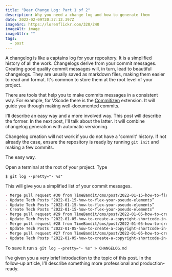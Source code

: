 ```yaml
---
title: "Dear Change Log: Part 1 of 2"
description: Why you need a change log and how to generate them
date: 2022-02-09T20:37:12.397Z
imageSrc: https://loremflickr.com/320/240
imageAlt: image
imageAttr: ""
tags:
  - post
---
```

A changelog is like a captains log for your repository. It is a simplified history of all the work. Changelogs derive from your commit messages. Creating good quality commit messages will, in turn, lead to beautiful changelogs. They are usually saved as markdown files, making them easier to read and format. It's common to store them at the root level of your project.

There are tools that help you to make commits messages in a consistent way. For example, for VScode there is the [Commitizen](https://marketplace.visualstudio.com/items?itemName=KnisterPeter.vscode-commitizen) extension. It will guide you through making well-documented commits.

I'll describe an easy way and a more involved way. This post will describe the former. In the next post, I'll talk about the latter. It will combine changelog generation with automatic versioning.

Changelog creation will not work if you do not have a 'commit' history. If not already the case, ensure the repository is ready by running `git init` and making a few commits.

The easy way.

Open a terminal at the root of your project. Type

```shell
$ git log --pretty="- %s"
```

This will give you a simplified list of your commit messages.

```markdown
- Merge pull request #30 from TimeBandit/cms/post/2022-01-15-how-to-flex-your-pseudo-elements
- Update Tech Posts “2022-01-15-how-to-flex-your-pseudo-elements”
- Update Tech Posts “2022-01-15-how-to-flex-your-pseudo-elements”
- Create Tech Posts “2022-01-15-how-to-flex-your-pseudo-elements”
- Merge pull request #29 from TimeBandit/cms/post/2022-01-05-how-to-create-a-copyright-shortcode-in-nunjucks
- Update Tech Posts “2022-01-05-how-to-create-a-copyright-shortcode-in-nunjucks”
- Merge pull request #28 from TimeBandit/cms/post/2022-01-05-how-to-create-a-copyright-shortcode-in-nunjucks
- Update Tech Posts “2022-01-05-how-to-create-a-copyright-shortcode-in-nunjucks”
- Merge pull request #27 from TimeBandit/cms/post/2022-01-05-how-to-create-a-copyright-shortcode-in-nunjucks
- Update Tech Posts “2022-01-05-how-to-create-a-copyright-shortcode-in-nunjucks”
```

To save it run `$ git log --pretty="- %s" > CHANGELOG.md`

I've given you a very brief introduction to the topic of this post. In the follow-up article, I'll describe something more professional and production-ready.